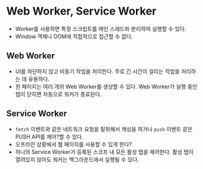 # Web Worker, Service Worker

- Worker를 사용하면 특정 스크립트를 메인 스레드와 분리하여 실행할 수 있다.
- Window 객체나 DOM에 직접적으로 접근할 수 없다.

## Web Worker

- UI를 차단하지 않고 비동기 작업을 처리한다. 주로 긴 시간이 걸리는 작업을 처리하는 데 유용하다.
- 한 페이지는 여러 개의 Web Worker를 생성할 수 있다. Web Worker가 실행 중인 탭이 닫히면 자동으로 워커가 종료된다.

## Service Worker

- `fetch` 이벤트와 같은 네트워크 요청을 탈취해서 캐싱을 하거나 `push` 이벤트 같은 PUSH API를 제어?할 수 있다.
- 오프라인 상황에서 웹 페이지를 사용할 수 있게 한다?
- 하나의 Service Worker가 등록된 스코프 내 모든 활성 탭을 제어한다. 활성 탭이 열려있지 않아도 워커는 백그라운드에서 실행될 수 있다.
